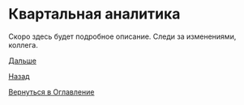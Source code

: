 # Квартальная аналитика

Скоро здесь будет подробное описание. Следи за изменениями, коллега.

[Дальше](083-timed-query.md)

[Назад](081-billing-online-prolongation.md)

[Вернуться в Оглавление](index.md)